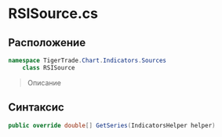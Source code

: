 
# RSISource.cs
## Расположение
```csharp
namespace TigerTrade.Chart.Indicators.Sources  
    class RSISource
```

> Описание

## Синтаксис
```csharp
public override double[] GetSeries(IndicatorsHelper helper)
```
